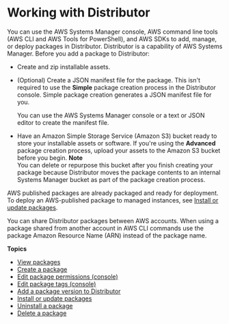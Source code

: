 # Working with Distributor<a name="distributor-working-with"></a>

You can use the AWS Systems Manager console, AWS command line tools \(AWS CLI and AWS Tools for PowerShell\), and AWS SDKs to add, manage, or deploy packages in Distributor\. Distributor is a capability of AWS Systems Manager\. Before you add a package to Distributor:
+ Create and zip installable assets\.
+ \(Optional\) Create a JSON manifest file for the package\. This isn't required to use the **Simple** package creation process in the Distributor console\. Simple package creation generates a JSON manifest file for you\.

  You can use the AWS Systems Manager console or a text or JSON editor to create the manifest file\.
+ Have an Amazon Simple Storage Service \(Amazon S3\) bucket ready to store your installable assets or software\. If you're using the **Advanced** package creation process, upload your assets to the Amazon S3 bucket before you begin\.
**Note**  
You can delete or repurpose this bucket after you finish creating your package because Distributor moves the package contents to an internal Systems Manager bucket as part of the package creation process\.

AWS published packages are already packaged and ready for deployment\. To deploy an AWS\-published package to managed instances, see [Install or update packages](distributor-working-with-packages-deploy.md)\.

You can share Distributor packages between AWS accounts\. When using a package shared from another account in AWS CLI commands use the package Amazon Resource Name \(ARN\) instead of the package name\.

**Topics**
+ [View packages](distributor-view-packages.md)
+ [Create a package](distributor-working-with-packages-create.md)
+ [Edit package permissions \(console\)](distributor-working-with-packages-ep.md)
+ [Edit package tags \(console\)](distributor-working-with-packages-tags.md)
+ [Add a package version to Distributor](distributor-working-with-packages-version.md)
+ [Install or update packages](distributor-working-with-packages-deploy.md)
+ [Uninstall a package](distributor-working-with-packages-uninstall.md)
+ [Delete a package](distributor-working-with-packages-dpkg.md)